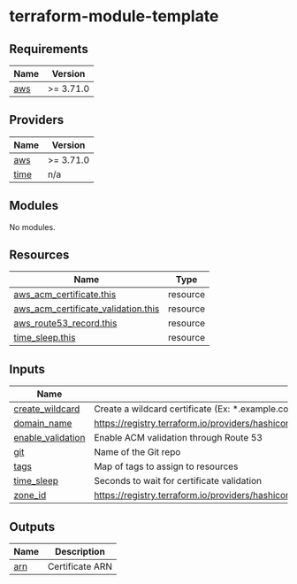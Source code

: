 # terraform-module-template
<!-- BEGIN_TF_DOCS -->
## Requirements

| Name | Version |
|------|---------|
| <a name="requirement_aws"></a> [aws](#requirement\_aws) | >= 3.71.0 |

## Providers

| Name | Version |
|------|---------|
| <a name="provider_aws"></a> [aws](#provider\_aws) | >= 3.71.0 |
| <a name="provider_time"></a> [time](#provider\_time) | n/a |

## Modules

No modules.

## Resources

| Name | Type |
|------|------|
| [aws_acm_certificate.this](https://registry.terraform.io/providers/hashicorp/aws/latest/docs/resources/acm_certificate) | resource |
| [aws_acm_certificate_validation.this](https://registry.terraform.io/providers/hashicorp/aws/latest/docs/resources/acm_certificate_validation) | resource |
| [aws_route53_record.this](https://registry.terraform.io/providers/hashicorp/aws/latest/docs/resources/route53_record) | resource |
| [time_sleep.this](https://registry.terraform.io/providers/hashicorp/time/latest/docs/resources/sleep) | resource |

## Inputs

| Name | Description | Type | Default | Required |
|------|-------------|------|---------|:--------:|
| <a name="input_create_wildcard"></a> [create\_wildcard](#input\_create\_wildcard) | Create a wildcard certificate (Ex: *.example.com | `bool` | `true` | no |
| <a name="input_domain_name"></a> [domain\_name](#input\_domain\_name) | https://registry.terraform.io/providers/hashicorp/aws/latest/docs/resources/acm_certificate#domain_name | `string` | n/a | yes |
| <a name="input_enable_validation"></a> [enable\_validation](#input\_enable\_validation) | Enable ACM validation through Route 53 | `bool` | `true` | no |
| <a name="input_git"></a> [git](#input\_git) | Name of the Git repo | `string` | n/a | yes |
| <a name="input_tags"></a> [tags](#input\_tags) | Map of tags to assign to resources | `map(string)` | `{}` | no |
| <a name="input_time_sleep"></a> [time\_sleep](#input\_time\_sleep) | Seconds to wait for certificate validation | `number` | `30` | no |
| <a name="input_zone_id"></a> [zone\_id](#input\_zone\_id) | https://registry.terraform.io/providers/hashicorp/aws/latest/docs/resources/route53_record#zone_id | `string` | `""` | no |

## Outputs

| Name | Description |
|------|-------------|
| <a name="output_arn"></a> [arn](#output\_arn) | Certificate ARN |
<!-- END_TF_DOCS -->